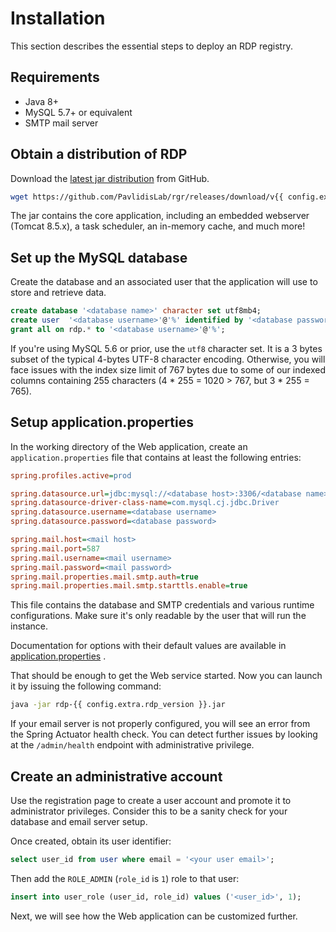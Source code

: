 # Installation

This section describes the essential steps to deploy an RDP registry.

## Requirements

- Java 8+
- MySQL 5.7+ or equivalent
- SMTP mail server

## Obtain a distribution of RDP

Download the [latest jar distribution](https://github.com/PavlidisLab/rgr/releases/latest) from GitHub.

```bash
wget https://github.com/PavlidisLab/rgr/releases/download/v{{ config.extra.rdp_version }}/rdp-{{ config.extra.rdp_version }}.jar
```

The jar contains the core application, including an embedded webserver (Tomcat 8.5.x), a task scheduler, an in-memory
cache, and much more!

## Set up the MySQL database

Create the database and an associated user that the application will use to store and retrieve data.

```sql
create database '<database name>' character set utf8mb4;
create user  '<database username>'@'%' identified by '<database password>';
grant all on rdp.* to '<database username>'@'%';
```

If you're using MySQL 5.6 or prior, use the `utf8` character set. It is a 3 bytes subset of the typical 4-bytes UTF-8
character encoding. Otherwise, you will face issues with the index size limit of 767 bytes due to some of our indexed
columns containing 255 characters (4 * 255 = 1020 > 767, but 3 * 255 = 765).

## Setup application.properties

In the working directory of the Web application, create an `application.properties`
file that contains at least the following entries:

```ini
spring.profiles.active=prod

spring.datasource.url=jdbc:mysql://<database host>:3306/<database name>
spring.datasource-driver-class-name=com.mysql.cj.jdbc.Driver
spring.datasource.username=<database username>
spring.datasource.password=<database password>

spring.mail.host=<mail host>
spring.mail.port=587
spring.mail.username=<mail username>
spring.mail.password=<mail password>
spring.mail.properties.mail.smtp.auth=true
spring.mail.properties.mail.smtp.starttls.enable=true
```

This file contains the database and SMTP credentials and various runtime configurations. Make sure it's only readable by
the user that will run the instance.

Documentation for options with their default values are available
in [application.properties](https://github.com/PavlidisLab/rgr/blob/development/src/main/resources/application.properties)
.

That should be enough to get the Web service started. Now you can launch it by issuing the following command:

```bash
java -jar rdp-{{ config.extra.rdp_version }}.jar
```

If your email server is not properly configured, you will see an error from the Spring Actuator health check. You can
detect further issues by looking at the
`/admin/health` endpoint with administrative privilege.

## Create an administrative account

Use the registration page to create a user account and promote it to administrator privileges. Consider this to be a
sanity check for your database and email server setup.

Once created, obtain its user identifier:

```sql
select user_id from user where email = '<your user email>';
```

Then add the `ROLE_ADMIN` (`role_id` is `1`) role to that user:

```sql
insert into user_role (user_id, role_id) values ('<user_id>', 1);
```

Next, we will see how the Web application can be customized further.
